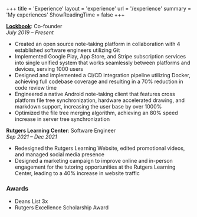 +++
title = 'Experience'
layout = 'experience'
url = '/experience'
summary = 'My experiences'
ShowReadingTime = false
+++

**[Lockbook](https://lockbook.net)**: Co-founder\
*July 2019 – Present*
+ Created an open source note-taking platform in collaboration with 4 established software engineers utilizing Git
+ Implemented Google Play, App Store, and Stripe subscription services into single unified system that works seamlessly
between platforms and devices, serving 1000 users
+ Designed and implemented a CI/CD integration pipeline utilizing Docker, achieving full codebase coverage and resulting in
a 70% reduction in code review time
+ Engineered a native Android note-taking client that features cross platform file tree synchronization, hardware accelerated
drawing, and markdown support, increasing the user base by over 1000%
+ Optimized the file tree merging algorithm, achieving an 80% speed increase in server tree synchronization

**Rutgers Learning Center**: Software Engineer\
*Sep 2021 – Dec 2021*
+ Redesigned the Rutgers Learning Website, edited promotional videos, and managed social media presence
+ Designed a marketing campaign to improve online and in-person engagement for the tutoring opportunities at the Rutgers
Learning Center, leading to a 40% increase in website traffic

### Awards
+ Deans List 3x
+ Rutgers Excellence Scholarship Award


